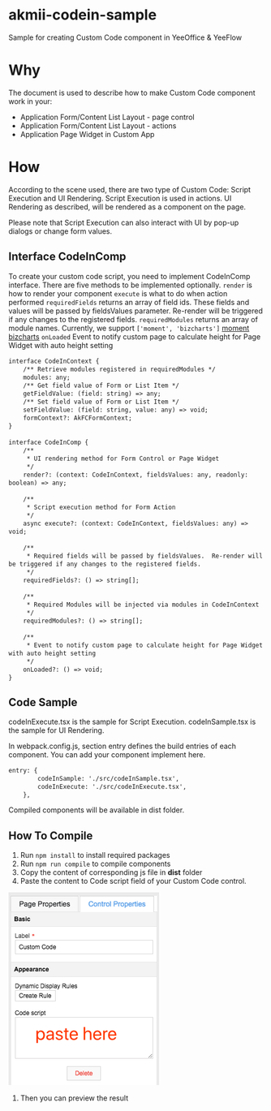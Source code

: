 # akmii-codein-sample
Sample for creating Custom Code component in YeeOffice &amp; YeeFlow

# Why

The document is used to describe how to make Custom Code component work in your:
- Application Form/Content List Layout - page control
- Application Form/Content List Layout - actions
- Application Page Widget in Custom App

# How
According to the scene used, there are two type of Custom Code: Script Execution and UI Rendering.  Script Execution is used in actions.  UI Rendering as described, will be rendered as a component on the page.

Please note that Script Execution can also interact with UI by pop-up dialogs or change form values.

## Interface CodeInComp
To create your custom code script, you need to implement CodeInComp interface.  There are five methods to be implemented optionally.
`render` is how to render your component
`execute` is what to do when action performed
`requiredFields` returns an array of field ids.  These fields and values will be passed by fieldsValues parameter. Re-render will be triggered if any changes to the registered fields.
`requiredModules` returns an array of module names.  Currently, we support `['moment', 'bizcharts']` [moment](https://momentjs.com/) [bizcharts](https://bizcharts.net/)
`onLoaded` Event to notify custom page to calculate height for Page Widget with auto height setting
```
interface CodeInContext {
    /** Retrieve modules registered in requiredModules */
    modules: any;
    /** Get field value of Form or List Item */
    getFieldValue: (field: string) => any;
    /** Set field value of Form or List Item */
    setFieldValue: (field: string, value: any) => void;
    formContext?: AkFCFormContext;
}

interface CodeInComp {
    /**
     * UI rendering method for Form Control or Page Widget
     */
    render?: (context: CodeInContext, fieldsValues: any, readonly: boolean) => any;

    /**
     * Script execution method for Form Action
     */
    async execute?: (context: CodeInContext, fieldsValues: any) => void;
    
    /**
     * Required fields will be passed by fieldsValues.  Re-render will be triggered if any changes to the registered fields.
     */
    requiredFields?: () => string[];
    
    /**
     * Required Modules will be injected via modules in CodeInContext
     */
    requiredModules?: () => string[];

    /**
     * Event to notify custom page to calculate height for Page Widget with auto height setting
     */
    onLoaded?: () => void;
}
```

## Code Sample
codeInExecute.tsx is the sample for Script Execution.
codeInSample.tsx is the sample for UI Rendering.

In webpack.config.js, section entry defines the build entries of each component.  You can add your component implement here.
```
entry: {
        codeInSample: './src/codeInSample.tsx',
        codeInExecute: './src/codeInExecute.tsx',
    },
```

Compiled components will be available in dist folder.

## How To Compile
1. Run `npm install` to install required packages
1. Run `npm run compile` to compile components
1. Copy the content of corresponding js file in **dist** folder
1. Paste the content to Code script field of your Custom Code control.

![image.png](/.attachments/image-ba6cf6b8-8148-4cec-9710-b95782bb336d.png)

1. Then you can preview the result
